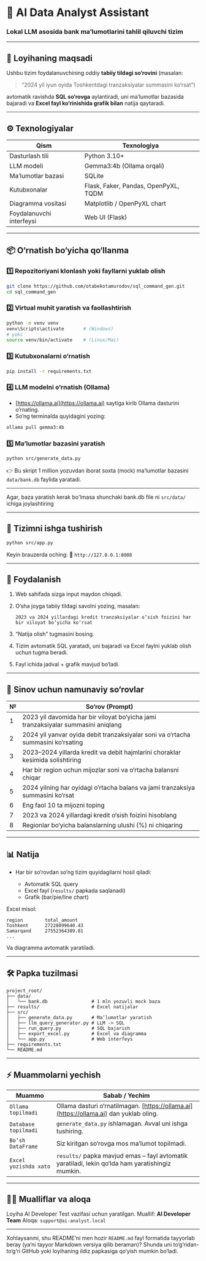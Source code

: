 
# 🧠 AI Data Analyst Assistant

### Lokal LLM asosida bank ma’lumotlarini tahlil qiluvchi tizim

---

## 📘 Loyihaning maqsadi

Ushbu tizim foydalanuvchining oddiy **tabiiy tildagi so‘rovini** (masalan:

> “2024 yil iyun oyida Toshkentdagi tranzaksiyalar summasini ko‘rsat”)

avtomatik ravishda **SQL so‘rovga** aylantiradi, uni ma’lumotlar bazasida bajaradi va **Excel fayl ko‘rinishida grafik bilan** natija qaytaradi.

---

## ⚙️ Texnologiyalar

| Qism                     | Texnologiya                          |
| ------------------------ | ------------------------------------ |
| Dasturlash tili          | Python 3.10+                         |
| LLM modeli               | Gemma3:4b (Ollama orqali)            |
| Ma’lumotlar bazasi       | SQLite                               |
| Kutubxonalar             | Flask, Faker, Pandas, OpenPyXL, TQDM |
| Diagramma vositasi       | Matplotlib / OpenPyXL chart          |
| Foydalanuvchi interfeysi | Web UI (Flask)                       |

---

## 📦 O‘rnatish bo‘yicha qo‘llanma

### 1️⃣ Repozitoriyani klonlash yoki fayllarni yuklab olish

```bash
git clone https://github.com/otabekotamurodov/sql_command_gen.git
cd sql_command_gen
```

### 2️⃣ Virtual muhit yaratish va faollashtirish

```bash
python -m venv venv
venv\Scripts\activate       # (Windows)
# yoki
source venv/bin/activate    # (Linux/Mac)
```

### 3️⃣ Kutubxonalarni o‘rnatish

```bash
pip install -r requirements.txt
```

### 4️⃣ LLM modelni o‘rnatish (Ollama)

* [https://ollama.ai](https://ollama.ai) saytiga kirib Ollama dasturini o‘rnating.
* So‘ng terminalda quyidagini yozing:

```bash
ollama pull gemma3:4b
```

### 5️⃣ Ma’lumotlar bazasini yaratish

```bash
python src/generate_data.py
```

👉 Bu skript 1 million yozuvdan iborat soxta (mock) ma’lumotlar bazasini `data/bank.db` faylida yaratadi.

---

Agar, baza yaratish kerak bo'lmasa shunchaki bank.db file ni `src/data/` ichiga joylashtiring

---

## 🚀 Tizimni ishga tushirish

```bash
python src/app.py
```

Keyin brauzerda oching:
🔗 `http://127.0.0.1:8008`

---

## 💬 Foydalanish

1. Web sahifada sizga input maydon chiqadi.
2. O‘sha joyga tabiiy tildagi savolni yozing, masalan:

   ```
   2023 va 2024 yillardagi kredit tranzaksiyalar o‘sish foizini har bir viloyat bo‘yicha ko‘rsat
   ```
3. “Natija olish” tugmasini bosing.
4. Tizim avtomatik SQL yaratadi, uni bajaradi va Excel faylni yuklab olish uchun tugma beradi.
5. Fayl ichida jadval + grafik mavjud bo‘ladi.

---

## 🧩 Sinov uchun namunaviy so‘rovlar

| № | So‘rov (Prompt)                                                                   |
| - | --------------------------------------------------------------------------------- |
| 1 | 2023 yil davomida har bir viloyat bo‘yicha jami tranzaksiyalar summasini aniqlang |
| 2 | 2024 yil yanvar oyida debit tranzaksiyalar soni va o‘rtacha summasini ko‘rsating  |
| 3 | 2023–2024 yillarda kredit va debit hajmlarini choraklar kesimida solishtiring     |
| 4 | Har bir region uchun mijozlar soni va o‘rtacha balansni chiqar                    |
| 5 | 2024 yilning har oyidagi o‘rtacha balans va jami tranzaksiya summasini ko‘rsat    |
| 6 | Eng faol 10 ta mijozni toping                                                     |
| 7 | 2023 va 2024 yillardagi kredit o‘sish foizini hisoblang                           |
| 8 | Regionlar bo‘yicha balanslarning ulushi (%) ni chiqaring                          |

---

## 📊 Natija

* Har bir so‘rovdan so‘ng tizim quyidagilarni hosil qiladi:

  * Avtomatik SQL query
  * Excel fayl (`results/` papkada saqlanadi)
  * Grafik (bar/pie/line chart)

Excel misol:

```
region        total_amount
Toshkent      27228099640.43
Samarqand     27552364389.81
...
```

Va diagramma avtomatik yaratiladi.

---

## 🛠 Papka tuzilmasi

```
project_root/
├── data/
│   └── bank.db                # 1 mln yozuvli mock baza
├── results/                   # Excel natijalar
├── src/
│   ├── generate_data.py       # Ma’lumotlar yaratish
│   ├── llm_query_generator.py # LLM -> SQL
│   ├── run_query.py           # SQL bajarish
│   ├── export_excel.py        # Excel va diagramma
│   └── app.py                 # Web interfeys
├── requirements.txt
└── README.md
```

---

## ⚡ Muammolarni yechish

| Muammo                | Sabab / Yechim                                                                                   |
| --------------------- | ------------------------------------------------------------------------------------------------ |
| `Ollama topilmadi`    | Ollama dasturi o‘rnatilmagan. [https://ollama.ai](https://ollama.ai) dan yuklab oling.           |
| `Database topilmadi`  | `generate_data.py` ishlamagan. Avval uni ishga tushiring.                                        |
| `Bo‘sh DataFrame`     | Siz kiritgan so‘rovga mos ma’lumot topilmadi.                                                    |
| `Excel yozishda xato` | `results/` papka mavjud emas – fayl avtomatik yaratiladi, lekin qo‘lda ham yaratishingiz mumkin. |

---

## 👨‍💻 Mualliflar va aloqa

Loyiha AI Developer Test vazifasi uchun yaratilgan.
Muallif: **AI Developer Team**
Aloqa: `support@ai-analyst.local`

---

Xohlaysanmi, shu README’ni men hozir `README.md` fayl formatida tayyorlab beray (ya’ni tayyor Markdown versiya qilib beraman)?
Shunda uni to‘g‘ridan-to‘g‘ri GitHub yoki loyihaning ildiz papkasiga qo‘yish mumkin bo‘ladi.
